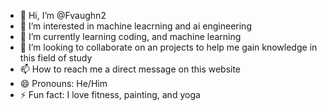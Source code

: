 - 👋 Hi, I’m @Fvaughn2
- 👀 I’m interested in machine leacrning and ai engineering
- 🌱 I’m currently learning coding, and machine learning 
- 💞️ I’m looking to collaborate on an projects to help me gain knowledge in this field of study
- 📫 How to reach me a direct message on this website
- 😄 Pronouns: He/Him
- ⚡ Fun fact: I love fitness, painting, and yoga

<!---
Fvaughn2/Fvaughn2 is a ✨ special ✨ repository because its `README.md` (this file) appears on your GitHub profile.
You can click the Preview link to take a look at your changes.
--->
